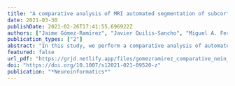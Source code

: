 ```yaml
---
title: "A comparative analysis of MRI automated segmentation of subcortical brain volumes in a large dataset of elderly subjects"
date: 2021-03-30
publishDate: 2021-02-26T17:41:55.696922Z
authors: ["Jaime Gómez-Ramı́rez", "Javier Quilis-Sancho", "Miguel A. Fernández-Blázquez"]
publication_types: ["2"]
abstract: "In this study, we perform a comparative analysis of automated image segmentation of subcortical structures in the elderly brain. Manual segmentation is very time-consuming and automated methods are gaining importance as a clinical tool for diagnosis. The two most commonly used software libraries for brain segmentation -FreeSurfer and FSL- are put to work in a large dataset of 4,028 magnetic resonance imaging (MRI) scans collected for this study. We find a lack of linear correlation between the segmentation volume estimates obtained from FreeSurfer and FSL. On the other hand, FreeSurfer volume estimates tend to be larger thanFSL estimates of the areas putamen, thalamus, amygdala, caudate, pallidum, hippocampus, and accumbens. The characterization of the performance of brain segmentation algorithms in large datasets as the one presented here is a necessary step towards partially or fully automated end-to-end neuroimaging workflow both in clinical and research settings."
featured: false
url_pdf: "https://grjd.netlify.app/files/gomezramirez_comparative_nein_032021.pdf"
doi: "https://doi.org/10.1007/s12021-021-09520-z"
publication: "*Neuroinformatics*"
---
```


